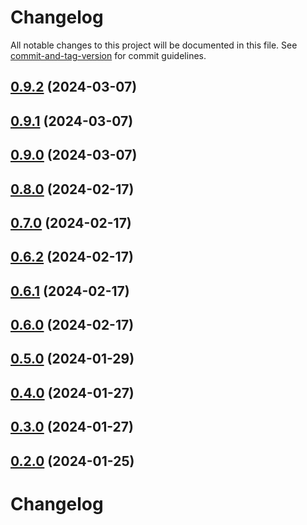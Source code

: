 # Changelog

All notable changes to this project will be documented in this file. See [commit-and-tag-version](https://github.com/absolute-version/commit-and-tag-version) for commit guidelines.

## [0.9.2](https://github.com/privet-kitty/obsidian-blogger/compare/0.9.1...0.9.2) (2024-03-07)

## [0.9.1](https://github.com/privet-kitty/obsidian-blogger/compare/0.9.0...0.9.1) (2024-03-07)

## [0.9.0](https://github.com/privet-kitty/obsidian-blogger/compare/0.8.0...0.9.0) (2024-03-07)

## [0.8.0](https://github.com/privet-kitty/obsidian-blogger/compare/0.7.0...0.8.0) (2024-02-17)

## [0.7.0](https://github.com/privet-kitty/obsidian-blogger/compare/0.6.2...0.7.0) (2024-02-17)

## [0.6.2](https://github.com/privet-kitty/obsidian-blogger/compare/v0.6.1...v0.6.2) (2024-02-17)

## [0.6.1](https://github.com/privet-kitty/obsidian-blogger/compare/0.6.0...0.6.1) (2024-02-17)

## [0.6.0](https://github.com/privet-kitty/obsidian-blogger/compare/0.5.0...0.6.0) (2024-02-17)

## [0.5.0](https://github.com/privet-kitty/obsidian-blogger/compare/0.4.0...0.5.0) (2024-01-29)

## [0.4.0](https://github.com/privet-kitty/obsidian-blogger/compare/0.3.0...0.4.0) (2024-01-27)

## [0.3.0](https://github.com/privet-kitty/obsidian-blogger/compare/0.2.0...0.3.0) (2024-01-27)

## [0.2.0](https://github.com/privet-kitty/obsidian-blogger/compare/0.1.0...0.2.0) (2024-01-25)

# Changelog
